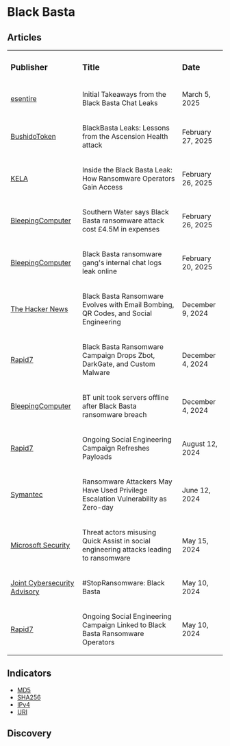 # Black Basta

## Articles
<table>
  <tr>
    <td>
      <h3>Publisher</h3>
    </td>
    <td>
      <h3>Title</h3>
    </td>
    <td>
      <h3>Date</h3>
    </td>
  </tr>
  <tr>
    <td>
      <a href="https://www.esentire.com/blog/initial-takeaways-from-the-black-basta-chat-leaks">esentire</a>
    </td>
    <td>
      <p>Initial Takeaways from the Black Basta Chat Leaks</p>
    </td>
    <td>
      <p>March 5, 2025</p>
    </td>
  </tr>
  <tr>
    <td>
      <a href="https://blog.bushidotoken.net/2025/02/blackbasta-leaks-lessons-from-ascension.html">BushidoToken</a>
    </td>
    <td>
      <p>BlackBasta Leaks: Lessons from the Ascension Health attack</p>
    </td>
    <td>
      <p>February 27, 2025</p>
    </td>
  </tr>
  <tr>
    <td>
      <a href="https://info.ke-la.com/hubfs/Reports/KELA%20Report%20-%20Black%20Basta%20Leak_%20How%20Ransomware%20Operators%20Gain%20Access.pdf">KELA</a>
    </td>
    <td>
      <p>Inside the Black Basta Leak: How Ransomware Operators Gain Access</p>
    </td>
    <td>
      <p>February 26, 2025</p>
    </td>
  </tr>
  <tr>
    <td>
      <a href="https://www.bleepingcomputer.com/news/security/southern-water-says-black-basta-ransomware-attack-cost-45m-in-expenses/">BleepingComputer</a>
    </td>
    <td>
      <p>Southern Water says Black Basta ransomware attack cost £4.5M in expenses</p>
    </td>
    <td>
      <p>February 26, 2025</p>
    </td>
  </tr>
  <tr>
    <td>
      <a href="https://www.bleepingcomputer.com/news/security/black-basta-ransomware-gang-s-internal-chat-logs-leak-online/">BleepingComputer</a>
    </td>
    <td>
      <p>Black Basta ransomware gang's internal chat logs leak online</p>
    </td>
    <td>
      <p>February 20, 2025</p>
    </td>
  </tr>
  <tr>
    <td>
      <a href="https://thehackernews.com/2024/12/black-basta-ransomware-evolves-with.html">The Hacker News</a>
    </td>
    <td>
      <p>Black Basta Ransomware Evolves with Email Bombing, QR Codes, and Social Engineering</p>
    </td>
    <td>
      <p>December 9, 2024</p>
    </td>
  </tr>
  <tr>
    <td>
      <a href="https://www.rapid7.com/blog/post/2024/12/04/black-basta-ransomware-campaign-drops-zbot-darkgate-and-custom-malware/">Rapid7</a>
    </td>
    <td>
      <p>Black Basta Ransomware Campaign Drops Zbot, DarkGate, and Custom Malware</p>
    </td>
    <td>
      <p>December 4, 2024</p>
    </td>
  </tr>
  <tr>
    <td>
      <a href="https://www.bleepingcomputer.com/news/security/bt-conferencing-division-took-servers-offline-after-black-basta-ransomware-attack/">BleepingComputer</a>
    </td>
    <td>
      <p>BT unit took servers offline after Black Basta ransomware breach</p>
    </td>
    <td>
      <p>December 4, 2024</p>
    </td>
  </tr>
  <tr>
    <td>
      <a href="https://www.rapid7.com/blog/post/2024/08/12/ongoing-social-engineering-campaign-refreshes-payloads/">Rapid7</a>
    </td>
    <td>
      <p>Ongoing Social Engineering Campaign Refreshes Payloads</p>
    </td>
    <td>
      <p>August 12, 2024</p>
    </td>
  </tr>
  <tr>
    <td>
      <a href="https://www.security.com/threat-intelligence/black-basta-ransomware-zero-day">Symantec</a>
    </td>
    <td>
      <p>Ransomware Attackers May Have Used Privilege Escalation Vulnerability as Zero-day</p>
    </td>
    <td>
      <p>June 12, 2024</p>
    </td>
  </tr>
  <tr>
    <td>
      <a href="https://www.microsoft.com/en-us/security/blog/2024/05/15/threat-actors-misusing-quick-assist-in-social-engineering-attacks-leading-to-ransomware/">Microsoft Security</a>
    </td>
    <td>
      <p>Threat actors misusing Quick Assist in social engineering attacks leading to ransomware</p>
    </td>
    <td>
      <p>May 15, 2024</p>
    </td>
  </tr>
  <tr>
    <td>
      <a href="https://www.cisa.gov/sites/default/files/2024-05/aa24-131a-joint-csa-stopransomware-black-basta_1.pdf">Joint Cybersecurity Advisory</a>
    </td>
    <td>
      <p>#StopRansomware: Black Basta</p>
    </td>
    <td>
      <p>May 10, 2024</p>
    </td>
  </tr>
  <tr>
    <td>
      <a href="https://www.rapid7.com/blog/post/2024/05/10/ongoing-social-engineering-campaign-linked-to-black-basta-ransomware-operators/">Rapid7</a>
    </td>
    <td>
      <p>Ongoing Social Engineering Campaign Linked to Black Basta Ransomware Operators</p>
    </td>
    <td>
      <p>May 10, 2024</p>
    </td>
  </tr>
</table>


## Indicators
- <a href="https://github.com/PudgyDragon/IOCs/blob/main/All/Black%20Basta%20Ransomware/samples.md5">MD5</a>
- <a href="https://github.com/PudgyDragon/IOCs/blob/main/All/Black%20Basta%20Ransomware/samples.sha256">SHA256</a>
- <a href="https://github.com/PudgyDragon/IOCs/blob/main/All/Black%20Basta%20Ransomware/IPs.txt">IPv4</a>
- <a href="https://github.com/PudgyDragon/IOCs/blob/main/All/Black%20Basta%20Ransomware/uri.txt">URI</a>

## Discovery

